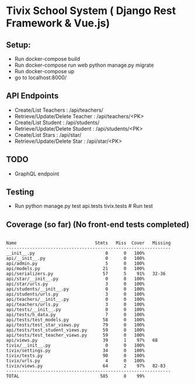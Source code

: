 # Tivix School System ( Django Rest Framework & Vue.js)


## Setup:
- Run docker-compose build
- Run docker-compose run web python manage.py migrate
- Run docker-compose up
- go to localhost:8000/


## API Endpoints
- Create/List Teachers : /api/teachers/ 
- Retrieve/Update/Delete Teacher : /api/teachers/<PK\>
- Create/List Student : /api/students/ 
- Retrieve/Update/Delete Student : /api/students/<PK\>
- Create/List Stars : /api/star/ 
- Retrieve/Update/Delete Star : /api/star/<PK\>

## TODO
- GraphQL endpoint

## Testing
- Run python manage.py test api.tests tivix.tests # Run test


## Coverage (so far) (No front-end tests completed)

```

Name                              Stmts   Miss  Cover   Missing
---------------------------------------------------------------
__init__.py                           0      0   100%
api/__init__.py                       0      0   100%
api/admin.py                          5      0   100%
api/models.py                        21      0   100%
api/serializers.py                   57      5    91%   32-36
api/star/__init__.py                  0      0   100%
api/star/urls.py                      3      0   100%
api/students/__init__.py              0      0   100%
api/students/urls.py                  3      0   100%
api/teachers/__init__.py              0      0   100%
api/teachers/urls.py                  3      0   100%
api/tests/__init__.py                 0      0   100%
api/tests/h_data.py                   7      0   100%
api/tests/test_models.py             58      0   100%
api/tests/test_star_views.py         79      0   100%
api/tests/test_student_views.py      59      0   100%
api/tests/test_teacher_views.py      59      0   100%
api/views.py                         39      1    97%   68
tivix/__init__.py                     0      0   100%
tivix/settings.py                    34      0   100%
tivix/tests.py                       90      0   100%
tivix/urls.py                         4      0   100%
tivix/views.py                       64      2    97%   82-83
---------------------------------------------------------------
TOTAL                               585      8    99%

```
